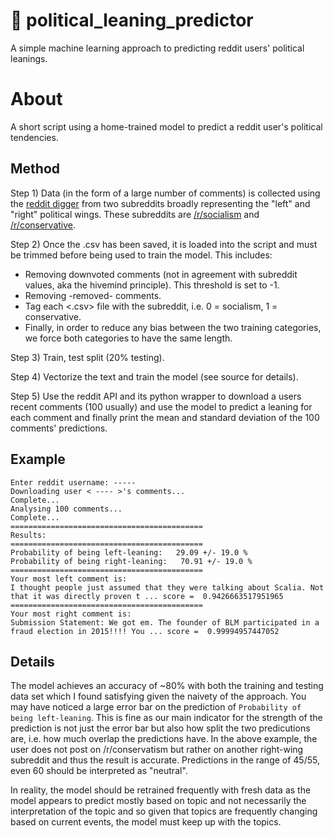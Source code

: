# 🔮 political_leaning_predictor

A simple machine learning approach to predicting reddit users' political leanings.

# About

A short script using a home-trained model to predict a reddit user's political tendencies.


## Method

Step 1) Data (in the form of a large number of comments) is collected using the [reddit digger](https://github.com/amirblaese/reddit_digger)  from two subreddits broadly representing the "left" and "right" political wings. These subreddits are [/r/socialism](http://reddit.com/r/socialism) and [/r/conservative](http://reddit.com/r/conservative). 

Step 2) Once the .csv has been saved, it is loaded into the script and must be trimmed before being used to train the model. This includes:
* Removing downvoted comments (not in agreement with subreddit values, aka the hivemind principle). This threshold is set to -1.
* Removing -removed- comments.
* Tag each <.csv> file with the subreddit, i.e. 0 = socialism, 1 = conservative.
* Finally, in order to reduce any bias between the two training categories, we force both categories to have the same length.

Step 3) Train, test split (20% testing).

Step 4) Vectorize the text and train the model (see source for details).

Step 5) Use the reddit API and its python wrapper to download a users recent comments (100 usually) and use the model to predict a leaning for each comment and finally print the mean and standard deviation of the 100 comments' predictions.

## Example


    Enter reddit username: -----
    Downloading user < ---- >'s comments...
    Complete...
    Analysing 100 comments...
    Complete...
    ===========================================
    Results:
    ===========================================
    Probability of being left-leaning:   29.09 +/- 19.0 %
    Probability of being right-leaning:   70.91 +/- 19.0 %
    ===========================================
    Your most left comment is:
    I thought people just assumed that they were talking about Scalia. Not that it was directly proven t ... score =  0.9426663517951965
    ===========================================
    Your most right comment is:
    Submission Statement: We got em. The founder of BLM participated in a fraud election in 2015!!!! You ... score =  0.99994957447052
    
## Details

The model achieves an accuracy of ~80% with both the training and testing data set which I found satisfying given the naivety of the approach. You may have noticed a large error bar on the prediction of `Probability of being left-leaning`. This is fine as our main indicator for the strength of the prediction is not just the error bar but also how split the two predicutions are, i.e. how much overlap the predictions have. In the above example, the user does not post on /r/conservatism but rather on another right-wing subreddit and thus the result is accurate. Predictions in the range of 45/55, even 60 should be interpreted as "neutral".

In reality, the model should be retrained frequently with fresh data as the model appears to predict mostly based on topic and not necessarily the interpretation of the topic and so given that topics are frequently changing based on current events, the model must keep up with the topics.

